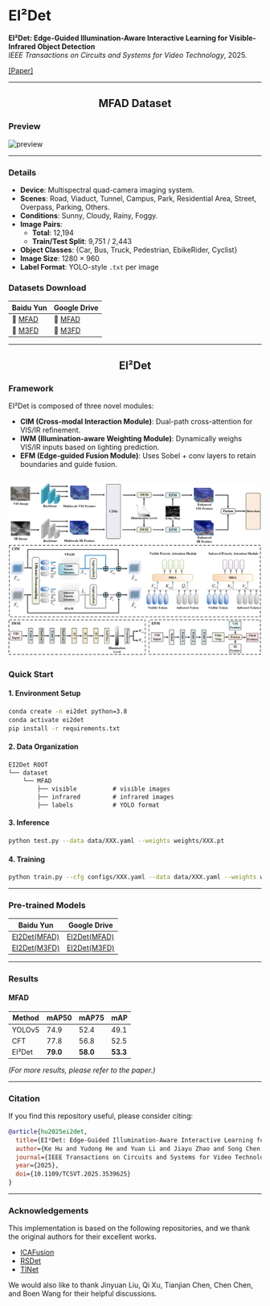 # EI²Det


**EI²Det: Edge-Guided Illumination-Aware Interactive Learning for Visible-Infrared Object Detection**  
*IEEE Transactions on Circuits and Systems for Video Technology*, 2025.

[[Paper]](https://ieeexplore.ieee.org/document/10877920)



---
<h2><p align="center">MFAD Dataset</p></h2>

### Preview

![preview](images/Dataset_example.png)

---

### Details

- **Device**: Multispectral quad-camera imaging system.  
- **Scenes**: Road, Viaduct, Tunnel, Campus, Park, Residential Area, Street, Overpass, Parking, Others.  
- **Conditions**: Sunny, Cloudy, Rainy, Foggy.  
- **Image Pairs**:  
  - **Total**: 12,194  
  - **Train/Test Split**: 9,751 / 2,443  
- **Object Classes**: {Car, Bus, Truck, Pedestrian, EbikeRider, Cyclist}   
- **Image Size**: 1280 × 960
- **Label Format**: YOLO-style `.txt` per image  

### Datasets Download
| Baidu Yun         | Google Drive                          |
|---------------|-----------------------------------------|
|📂 [MFAD](https://pan.baidu.com/s/1jAawwnsavnwyt5dIBswdgw?pwd=t4c6)       | 📂 [MFAD](https://drive.google.com/file/d/1bnNZyY7BHdCeSfH2LSjyvG9ikZzsi8qK/view?usp=sharing) |
|📂 [M3FD](https://pan.baidu.com/s/1I-PjXnZ7LtDbjDWwJGORTA?pwd=hv8c)|📂 [M3FD](https://drive.google.com/file/d/1lTCcBvbJYI8Iz0h-Qxpk-vLQXxVltOlC/view?usp=drive_link)|

---

<h2><p align="center"> EI²Det </p></h2>

### Framework

EI²Det is composed of three novel modules:

- **CIM (Cross-modal Interaction Module)**: Dual-path cross-attention for VIS/IR refinement.  
- **IWM (Illumination-aware Weighting Module)**: Dynamically weighs VIS/IR inputs based on lighting prediction.  
- **EFM (Edge-guided Fusion Module)**: Uses Sobel + conv layers to retain boundaries and guide fusion.  

![farmwork](images/Model_Framework.png)
---

### Quick Start

#### 1. Environment Setup

```bash
conda create -n ei2det python=3.8
conda activate ei2det
pip install -r requirements.txt
```

#### 2. Data Organization

```
EI2Det ROOT
└── dataset
    └── MFAD
        ├── visible          # visible images
        ├── infrared         # infrared images
        ├── labels           # YOLO format
```

#### 3. Inference

```bash
python test.py --data data/XXX.yaml --weights weights/XXX.pt
```

#### 4. Training

```bash
python train.py --cfg configs/XXX.yaml --data data/XXX.yaml --weights weights/XXX.pt
```

---

### Pre-trained Models

| Baidu Yun         |  Google Drive |               
|---------------|---------------|
| [EI2Det(MFAD)](https://pan.baidu.com/s/1N1waN8SsK588jG8gqpxE1Q?pwd=wvaq)        |[EI2Det(MFAD)](https://drive.google.com/file/d/1SjSCMV2jnIaoh0layOmpWCatp9FESO-p/view?usp=sharing) |
|[EI2Det(M3FD)](https://pan.baidu.com/s/1DrlVvaUPQdOflrcFiDP1pw?pwd=u3gy)| [EI2Det(M3FD)](https://drive.google.com/file/d/1CXftHq4rMvECgc09KNd_dEPniz2x299B/view?usp=sharing) |


---

### Results

#### MFAD

| Method   | mAP50 | mAP75 | mAP   |
|----------|-------|-------|-------|
| YOLOv5   | 74.9  | 52.4  | 49.1  |
| CFT      | 77.8  | 56.8  | 52.5  |
| EI²Det   | **79.0** | **58.0** | **53.3** |

*(For more results, please refer to the paper.)*

---

### Citation

If you find this repository useful, please consider citing:

```bibtex
@article{hu2025ei2det,
  title={EI²Det: Edge-Guided Illumination-Aware Interactive Learning for Visible-Infrared Object Detection},
  author={Ke Hu and Yudong He and Yuan Li and Jiayu Zhao and Song Chen and Yi Kang},
  journal={IEEE Transactions on Circuits and Systems for Video Technology},
  year={2025},
  doi={10.1109/TCSVT.2025.3539625}
}
```

---
### Acknowledgements
This implementation is based on the following repositories, and we thank the original authors for their excellent works.
- [ICAFusion](https://github.com/chanchanchan97/ICAFusion)
- [RSDet](https://github.com/Zhao-Tian-yi/RSDet)
- [TINet](https://github.com/NNNNerd/Triple-I-Net-TINet)

We would also like to thank Jinyuan Liu, Qi Xu, Tianjian Chen, Chen Chen, and Boen Wang for their helpful discussions.
